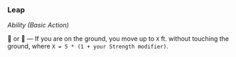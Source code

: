 ### Leap
*Ability (Basic Action)*  

🔷 or 🔷 — If you are on the ground, you move up to `X` ft. without touching the ground, where `X = 5 * (1 + your Strength modifier)`.
